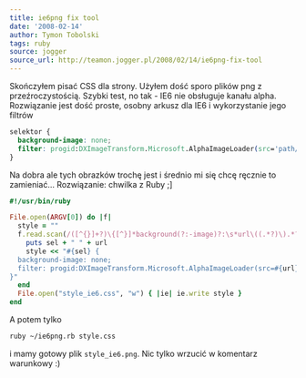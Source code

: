 ```yaml
---
title: ie6png fix tool
date: '2008-02-14'
author: Tymon Tobolski
tags: ruby
source: jogger
source_url: http://teamon.jogger.pl/2008/02/14/ie6png-fix-tool
---
```

Skończyłem pisać CSS dla strony. Użyłem dość sporo plików png z przeźroczystością. Szybki test, no tak - IE6 nie obsługuje kanału alpha. Rozwiązanie jest dość proste, osobny arkusz dla IE6 i wykorzystanie jego filtrów

```css
selektor {
  background-image: none;
  filter: progid:DXImageTransform.Microsoft.AlphaImageLoader(src='path/to/image', sizingMethod='crop');
}
```

Na dobra ale tych obrazków trochę jest i średnio mi się chcę ręcznie to zamieniać...
Rozwiązanie: chwilka z Ruby ;]


```ruby
#!/usr/bin/ruby

File.open(ARGV[0]) do |f|
  style = ""
  f.read.scan(/([^{}]+?)\{[^}]*background(?:-image)?:\s*url\((.*?)\).*?\}/m) do |sel, url|
    puts sel + " " + url
    style << "#{sel} {
  background-image: none;
  filter: progid:DXImageTransform.Microsoft.AlphaImageLoader(src=#{url}, sizingMethod='crop');
}"
  end
  File.open("style_ie6.css", "w") { |ie| ie.write style }
end
```

A potem tylko

```bash
ruby ~/ie6png.rb style.css
```

i mamy gotowy plik `style_ie6.png`. Nic tylko wrzucić w komentarz warunkowy :)

